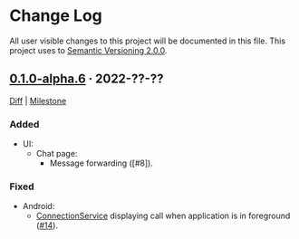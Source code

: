 Change Log
==========

All user visible changes to this project will be documented in this file. This project uses to [Semantic Versioning 2.0.0].




## [0.1.0-alpha.6] · 2022-??-??
[0.1.0-alpha.6]: /../../tree/v0.1.0-alpha.6

[Diff](/../../compare/3aa35d5bf8ba9728f54db7bf4e21425711097cda...v0.1.0-alpha.6) | [Milestone](/../../milestone/1)

### Added

- UI:
    - Chat page:
        - Message forwarding ([#8]).
    

### Fixed

- Android:
    - [ConnectionService] displaying call when application is in foreground ([#14]).

[#14]: /../../pull/14




[ConnectionService]: https://developer.android.com/reference/android/telecom/ConnectionService
[Semantic Versioning 2.0.0]: https://semver.org
